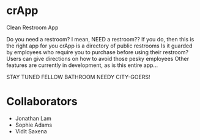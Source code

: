 # crApp
Clean Restroom App

Do you need a restroom? I mean, NEED a restroom??
If you do, then this is the right app for you
crApp is a directory of public restrooms
Is it guarded by employees who require you to purchase before using their restroom?
Users can give directions on how to avoid those pesky employees
Other features are currently in development, as is this entire app...

STAY TUNED FELLOW BATHROOM NEEDY CITY-GOERS!

# Collaborators
  - Jonathan Lam
  - Sophie Adams
  - Vidit Saxena
